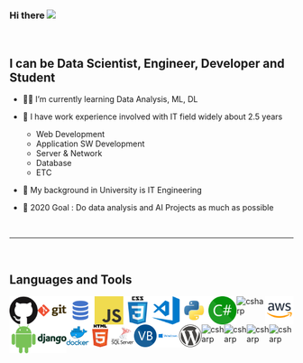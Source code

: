 ### Hi there <a href="https://github.com/chloecmin"><img src="https://media.giphy.com/media/hvRJCLFzcasrR4ia7z/giphy.gif" width="40px"></a>
<br>

## I can be Data Scientist, Engineer, Developer and Student
- :woman_student:   I’m currently learning Data Analysis, ML, DL

- :briefcase:  I have work experience involved with IT field widely about 2.5 years
  - Web Development
  - Application SW Development
  - Server & Network
  - Database
  - ETC
  
- :school:  My background in University is IT Engineering

- :goal_net:  2020 Goal : Do data analysis and AI Projects as much as possible

  <br>
---
<br>

## Languages and Tools

<div margin="10px"><img align="left" alt="GitHub" width="10%"margin="10px"src="https://raw.githubusercontent.com/github/explore/78df643247d429f6cc873026c0622819ad797942/topics/github/github.png" /></div>
<img align="left" alt="Git" width="10%" src="https://raw.githubusercontent.com/github/explore/80688e429a7d4ef2fca1e82350fe8e3517d3494d/topics/git/git.png" />
<img align="left" alt="SQL" width="10%" padding="10px" src="https://raw.githubusercontent.com/github/explore/80688e429a7d4ef2fca1e82350fe8e3517d3494d/topics/sql/sql.png" />
<img align="left" alt="JavaScript" width="10%" padding="10px" src="https://raw.githubusercontent.com/github/explore/80688e429a7d4ef2fca1e82350fe8e3517d3494d/topics/javascript/javascript.png" />
<img align="left" alt="CSS3" width="10%" src="https://raw.githubusercontent.com/github/explore/80688e429a7d4ef2fca1e82350fe8e3517d3494d/topics/css/css.png" />
<img align="left" alt="Visual Studio Code" width="10%" src="https://raw.githubusercontent.com/github/explore/80688e429a7d4ef2fca1e82350fe8e3517d3494d/topics/visual-studio-code/visual-studio-code.png" />
<img align="left" alt="Python" width="10%" src="https://raw.githubusercontent.com/github/explore/80688e429a7d4ef2fca1e82350fe8e3517d3494d/topics/python/python.png" />
<img align="left" alt="csharp" width="10%" src="https://raw.githubusercontent.com/github/explore/80688e429a7d4ef2fca1e82350fe8e3517d3494d/topics/csharp/csharp.png" />
<img align="left" alt="csharp" width="10%" src=https://upload.wikimedia.org/wikipedia/commons/thumb/a/a1/PyCharm_Logo.svg/1200px-PyCharm_Logo.svg.png />
<img align="left" alt="csharp" width="10%" src="https://raw.githubusercontent.com/github/explore/80688e429a7d4ef2fca1e82350fe8e3517d3494d/topics/aws/aws.png" />
<img align="left" alt="csharp" width="10%" src="https://raw.githubusercontent.com/github/explore/80688e429a7d4ef2fca1e82350fe8e3517d3494d/topics/android/android.png" />
<img align="left" alt="csharp" width="10%" src="https://raw.githubusercontent.com/github/explore/80688e429a7d4ef2fca1e82350fe8e3517d3494d/topics/django/django.png" />
<br>
<img align="left" alt="csharp" width="40px"padding="10px"  src="https://raw.githubusercontent.com/github/explore/80688e429a7d4ef2fca1e82350fe8e3517d3494d/topics/docker/docker.png" />
<img align="left" alt="csharp" width="40px" src="https://raw.githubusercontent.com/github/explore/80688e429a7d4ef2fca1e82350fe8e3517d3494d/topics/html/html.png" />
<img align="left" alt="MSSQL" width="40px" src="https://github.com/github/explore/blob/master/topics/sql-server/sql-server.png?raw=true" />
<img align="left" alt="csharp" width="40px"padding="20px"  src="https://raw.githubusercontent.com/github/explore/80688e429a7d4ef2fca1e82350fe8e3517d3494d/topics/visual-basic/visual-basic.png" />
<img align="left" alt="csharp" width="40px" src="https://raw.githubusercontent.com/github/explore/80688e429a7d4ef2fca1e82350fe8e3517d3494d/topics/windows/windows.png" />
<img align="left" alt="csharp" width="40px" src="https://raw.githubusercontent.com/github/explore/80688e429a7d4ef2fca1e82350fe8e3517d3494d/topics/wordpress/wordpress.png" />
<img align="left" alt="csharp" width="40px" src="https://cdn.shortpixel.ai/client/q_lossless,ret_img,w_522,h_521/https://www.hudsoncourses.com/wp-content/uploads/2014/09/Microsoft-Windows-Server-2012-R2.png" />
<img align="left" alt="csharp" width="40px" src=https://www.motc.gov.qa/sites/default/files/server-2016_0.jpg />
<img align="left" alt="csharp" width="40px" src="https://www.synercomm.com/wp-content/uploads/microsoft-hyperv-logo-sized-768x384.jpg" />
<img align="left" alt="csharp" width="40px" src="https://images.squarespace-cdn.com/content/v1/5b20050e3c3a534593e1acc3/1547973463256-45ACTOP3J98ZJLMGLTQU/ke17ZwdGBToddI8pDm48kABpC-8OSMfOfgwGbWCJtcpZw-zPPgdn4jUwVcJE1ZvWEtT5uBSRWt4vQZAgTJucoTqqXjS3CfNDSuuf31e0tVHJxc9w8SoP6GKVGdwrslLhn1RxToi7nIkzmPmivim25B926scO3xePJoa6uVJa9B4/Anaconda.png" />